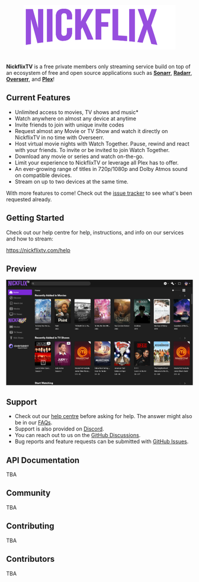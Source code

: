 <p align="center">
<img src="./public/img/ntv-logo_full.png" alt="nickflixtv" style="margin: 20px 0;">
</p>

**NickflixTV** is a free private members only streaming service build on top of an ecosystem of free and open source applications such as **[Sonarr](https://sonarr.tv/)**, **[Radarr](https://radarr.video/)**, **[Overserr](https://overseerr.dev/)**, and **[Plex](https://www.plex.tv/)**!

## Current Features

- Unlimited access to movies, TV shows and music\*
- Watch anywhere on almost any device at anytime
- Invite friends to join with unique invite codes
- Request almost any Movie or TV Show and watch it directly on NickflixTV in no time with Overseerr.
- Host virtual movie nights with Watch Together. Pause, rewind and react with your friends. To invite or be invited to join Watch Together.
- Download any movie or series and watch on-the-go.
- Limit your experience to NickflixTV or leverage all Plex has to offer.
- An ever-growing range of titles in 720p/1080p and Dolby Atmos sound on compatible devices.
- Stream on up to two devices at the same time.

With more features to come! Check out the [issue tracker](https://github.com/nickelsh1ts/nickflixtv/issues) to see what's been requested already.

## Getting Started

Check out our help centre for help, instructions, and info on our services and how to stream:

https://nickflixtv.com/help

## Preview

<img src="./public/preview.png">

## Support

- Check out our [help centre](https://nickflixtv.com/help) before asking for help. The answer might also be in our [FAQs](https://nickflixtv.com/#faqs).
- Support is also provided on [Discord](https://discord.gg/nickflixtv).
- You can reach out to us on the [GitHub Discussions](https://github.com/nickelsh1ts/nickflixtv/discussions).
- Bug reports and feature requests can be submitted with [GitHub Issues](https://github.com/nickelsh1ts/nickflxitv/issues).

## API Documentation

TBA

## Community

TBA

## Contributing

TBA

## Contributors

TBA
